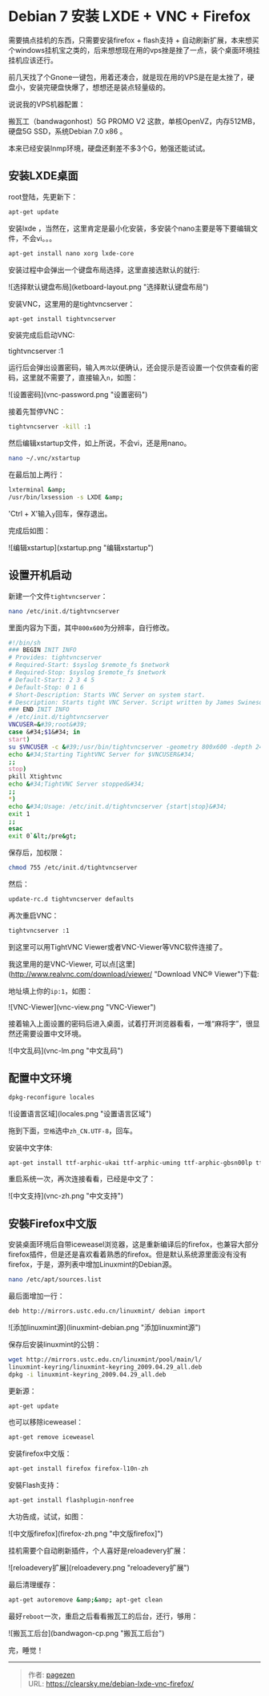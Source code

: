 # Debian 7 安装 LXDE &#43; VNC &#43; Firefox


需要搞点挂机的东西，只需要安装firefox &#43; flash支持 &#43; 自动刷新扩展，本来想买个windows挂机宝之类的，后来想想现在用的vps挫是挫了一点，装个桌面环境挂挂机应该还行。

前几天找了个Gnone一键包，用着还凑合，就是现在用的VPS是在是太挫了，硬盘小，安装完硬盘快爆了，想想还是装点轻量级的。

说说我的VPS机器配置：

搬瓦工（bandwagonhost）5G PROMO V2 这款，单核OpenVZ，内存512MB，硬盘5G SSD，系统Debian 7.0 x86 。

本来已经安装lnmp环境，硬盘还剩差不多3个G，勉强还能试试。

## 安装LXDE桌面

root登陆，先更新下：

```bash
apt-get update
```
安装lxde ，当然在，这里肯定是最小化安装，多安装个nano主要是等下要编辑文件，不会vi。。。

```bash
apt-get install nano xorg lxde-core
```

安装过程中会弹出一个键盘布局选择，这里直接选默认的就行:

![选择默认键盘布局](ketboard-layout.png &#34;选择默认键盘布局&#34;)

安装VNC，这里用的是tightvncserver：

```bash
apt-get install tightvncserver
```

安装完成后启动VNC:

tightvncserver :1

运行后会弹出设置密码，输入`两次`以便确认，还会提示是否设置一个仅供查看的密码，这里就不需要了，直接输入`n`，如图：

![设置密码](vnc-password.png &#34;设置密码&#34;)

接着先暂停VNC：

```bash
tightvncserver -kill :1
```

然后编辑xstartup文件，如上所说，不会vi，还是用nano。

```bash
nano ~/.vnc/xstartup
```

在最后加上两行：

```bash
lxterminal &amp;
/usr/bin/lxsession -s LXDE &amp;
```

&#39;Ctrl &#43; X&#39;输入`y`回车，保存退出。

完成后如图：

![编辑xstartup](xstartup.png &#34;编辑xstartup&#34;)

## 设置开机启动

新建一个文件`tightvncserver`：

```bash
nano /etc/init.d/tightvncserver
```

里面内容为下面，其中`800x600`为分辨率，自行修改。

```bash
#!/bin/sh
### BEGIN INIT INFO
# Provides: tightvncserver
# Required-Start: $syslog $remote_fs $network
# Required-Stop: $syslog $remote_fs $network
# Default-Start: 2 3 4 5
# Default-Stop: 0 1 6
# Short-Description: Starts VNC Server on system start.
# Description: Starts tight VNC Server. Script written by James Swineson.
### END INIT INFO
# /etc/init.d/tightvncserver
VNCUSER=&#39;root&#39;
case &#34;$1&#34; in
start)
su $VNCUSER -c &#39;/usr/bin/tightvncserver -geometry 800x600 -depth 24 :1&#39;
echo &#34;Starting TightVNC Server for $VNCUSER&#34;
;;
stop)
pkill Xtightvnc
echo &#34;TightVNC Server stopped&#34;
;;
*)
echo &#34;Usage: /etc/init.d/tightvncserver {start|stop}&#34;
exit 1
;;
esac
exit 0`&lt;/pre&gt;
```

保存后，加权限：


```bash
chmod 755 /etc/init.d/tightvncserver
```

然后：

```bash
update-rc.d tightvncserver defaults
```

再次重启VNC：

```bash
tightvncserver :1
```

到这里可以用TightVNC Viewer或者VNC-Viewer等VNC软件连接了。

我这里用的是VNC-Viewer, 可以点[这里](http://www.realvnc.com/download/viewer/ &#34;Download VNC® Viewer&#34;)下载:

地址填上你的`ip:1`，如图：

![VNC-Viewer](vnc-view.png &#34;VNC-Viewer&#34;)

接着输入上面设置的密码后进入桌面，试着打开浏览器看看，一堆“麻将字”，很显然还需要设置中文环境。

![中文乱码](vnc-lm.png &#34;中文乱码&#34;)

## 配置中文环境

```bash
dpkg-reconfigure locales
```

![设置语言区域](locales.png &#34;设置语言区域&#34;)

拖到下面，`空格`选中`zh_CN.UTF-8`，回车。

安装中文字体:

```bash
apt-get install ttf-arphic-ukai ttf-arphic-uming ttf-arphic-gbsn00lp ttf-arphic-bkai00mp ttf-arphic-bsmi00lp
```

重启系统一次，再次连接看看，已经是中文了：

![中文支持](vnc-zh.png &#34;中文支持&#34;)


## 安裝Firefox中文版

安装桌面环境后自带iceweasel浏览器，这是重新编译后的firefox，也兼容大部分firefox插件，但是还是喜欢看着熟悉的firefox。但是默认系统源里面没有没有firefox，于是，源列表中增加Linuxmint的Debian源。

```bash
nano /etc/apt/sources.list
```

最后面增加一行：

```bash
deb http://mirrors.ustc.edu.cn/linuxmint/ debian import
```

![添加linuxmint源](linuxmint-debian.png &#34;添加linuxmint源&#34;)

保存后安装linuxmint的公钥：

```bash
wget http://mirrors.ustc.edu.cn/linuxmint/pool/main/l/
linuxmint-keyring/linuxmint-keyring_2009.04.29_all.deb
dpkg -i linuxmint-keyring_2009.04.29_all.deb
```

更新源：

```bash
apt-get update
```

也可以移除iceweasel：

```bash
apt-get remove iceweasel
```

安装firefox中文版：

```bash
apt-get install firefox firefox-l10n-zh
```

安裝Flash支持：

```bash
apt-get install flashplugin-nonfree
```

大功告成，试试，如图：

![中文版firefox](firefox-zh.png &#34;中文版firefox]&#34;)

挂机需要个自动刷新插件，个人喜好是reloadevery扩展：

![reloadevery扩展](reloadevery.png &#34;reloadevery扩展&#34;)

最后清理缓存：

```bash
apt-get autoremove &amp;&amp; apt-get clean
```

最好`reboot`一次，重启之后看看搬瓦工的后台，还行，够用：

![搬瓦工后台](bandwagon-cp.png &#34;搬瓦工后台&#34;)

完，睡觉！


---

> 作者: [pagezen](http://clearsky.me/)  
> URL: https://clearsky.me/debian-lxde-vnc-firefox/  

